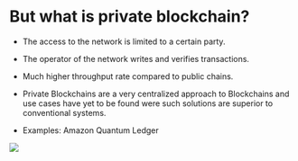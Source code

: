 # But what is private blockchain?

<div grid="~ cols-2 gap-2" m="t-2">
<div>

- The access to the network is limited to a certain party.

- The operator of the network writes and verifies  transactions. 

- Much higher throughput rate compared to  public chains. 

- Private Blockchains are a very centralized approach to Blockchains and use cases have  yet to be found were such solutions are superior to conventional systems.

- Examples: Amazon Quantum Ledger

</div>

  <div>
    <img border="rounded" src="/money.gif">
  </div>
</div>
